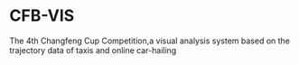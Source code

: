 # CFB-VIS
The 4th Changfeng Cup Competition,a visual analysis system based on the trajectory data of taxis and online car-hailing
